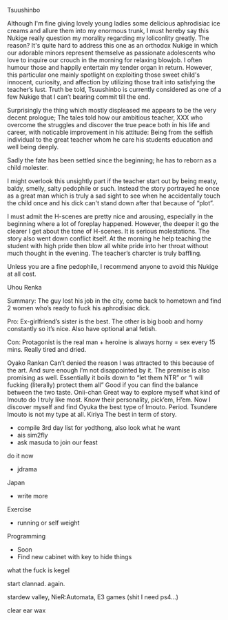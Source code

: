 Tsuushinbo

Although I'm fine giving lovely young ladies some delicious aphrodisiac ice creams and allure them into my enormous trunk, I must hereby say this Nukige really question my morality regarding my loliconlity greatly. The reason? It's quite hard to address this one as an orthodox Nukige in which our adorable minors represent themselve as passionate adolescents who love to inquire our crouch in the morning for relaxing blowjob. I often humour those and happily entertain my tender organ in return. However, this particular one mainly spotlight on exploiting those sweet child's innocent, curiosity, and affection by utilizing those trait into satisfying the teacher’s lust. Truth be told, Tsuushinbo is currently considered as one of a few Nukige that I can’t bearing commit till the end.

Surprisingly the thing which mostly displeased me appears to be the very decent prologue; The tales told how our ambitious teacher, XXX who overcome the struggles and discover the true peace both in his life and career, with noticable improvement in his attitude: Being from the selfish individual to the great teacher whom he care his students education and well being deeply. 

Sadly the fate has been settled since the beginning; he has to reborn as a child molester. 

I might overlook this unsightly part if the teacher start out by being meaty, baldy, smelly, salty pedophile or such. Instead the story portrayed he once as a great man which is truly a sad sight to see when he accidentally touch the child once and his dick can't stand down after that because of “plot”. 

I must admit the H-scenes are pretty nice and arousing, especially in the beginning where a lot of foreplay happened. However, the deeper it go the clearer I get about the tone of H-scenes. It is serious molestations. The story also went down conflict itself. At the morning he help teaching the student with high pride then blow all white pride into her throat without much thought in the evening. The teacher’s charcter is truly baffling.

Unless you are a fine pedophile, I recommend anyone to avoid this Nukige at all cost.

Uhou Renka

Summary: The guy lost his job in the city, come back to hometown and find 2 women who’s ready to fuck his aphrodisiac dick.

Pro: Ex-girlfriend’s sister is the best. The other is big boob and horny constantly so it’s nice. Also have optional anal fetish.

Con: Protagonist is the real man + heroine is always horny = sex every 15 mins. Really tired and dried.

Oyako Rankan
Can’t denied the reason I was attracted to this because of the art. And sure enough I’m not disappointed by it. The premise is also promising as well.
Essentially it boils down to “let them NTR” or “I will fucking (literally) protect them all” Good if you can find the balance between the two taste.
Onii-chan
Great way to explore myself what kind of Imouto do I truly like most. Know their personality, pick’em, H’em. Now I discover myself and find Oyuka the best type of Imouto. Period. Tsundere Imouto is not my type at all.
Kiriya
The best in term of story. 


- compile 3rd day list for yodthong, also look what he want
- ais sim2fly
- ask masuda to join our feast

do it now
- jdrama

Japan
- write more

Exercise
- running or self weight

Programming
- Soon
- Find new cabinet with key to hide things

what the fuck is kegel

start clannad. again.

stardew valley, 
NieR:Automata,
E3 games (shit I need ps4...)

clear ear wax
